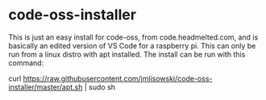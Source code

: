 # code-oss-installer
This is just an easy install for code-oss, from code.headmelted.com, and is basically an edited version of VS Code for a raspberry pi. This can only be run from a linux distro with apt installed. The install can be run with this command:

curl https://raw.githubusercontent.com/jmlisowski/code-oss-installer/master/apt.sh | sudo sh

